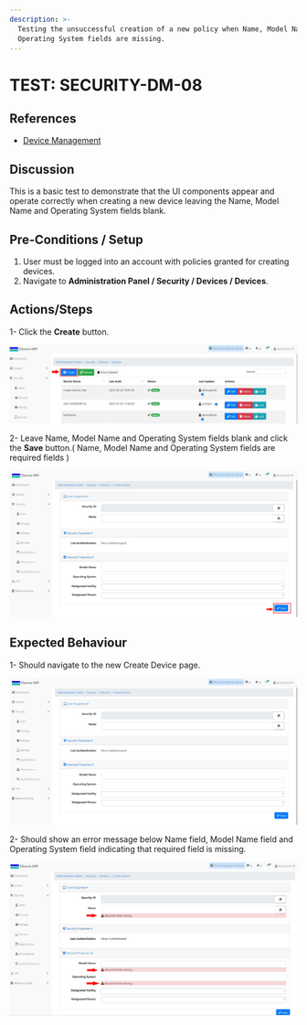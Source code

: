 ```yaml
---
description: >-
  Testing the unsuccessful creation of a new policy when Name, Model Name and
  Operating System fields are missing.
---
```


# TEST: SECURITY-DM-08

## References

* [Device Management](../../../../../operations/security-administration/device-management.md)

## Discussion

This is a basic test to demonstrate that the UI components appear and operate correctly when creating a new device leaving the Name, Model Name and Operating System fields blank.



## **Pre-Conditions / Setup**

1. User must be logged into an account with policies granted for creating devices.
2. Navigate to **Administration Panel / Security / Devices / Devices**.

## Actions/Steps

1- Click the **Create** button.

![](../../../../../../.gitbook/assets/1%20%288%29.jpg)

2- Leave Name, Model Name and Operating System fields blank and click the **Save** button.\( Name, Model Name and Operating System fields are required fields \) 

![](../../../../../../.gitbook/assets/3%20%2813%29.jpg)

## Expected Behaviour



1- Should navigate to the new Create Device page.

![](../../../../../../.gitbook/assets/2%20%284%29.jpg)

2- Should show an error message below Name field, Model Name field and Operating System field indicating that required field is missing.

![](../../../../../../.gitbook/assets/4%20%285%29.jpg)

